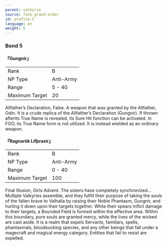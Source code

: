 ```yaml
---
parent: valkyrie
source: fate-grand-order
id: profile-5
language: en
weight: 5
---
```


### Bond 5

#### 『Gungnir』

<table>
  <tr><td>Rank</td><td>B</td></tr>
  <tr><td>NP Type</td><td>Anti-Army</td></tr>
  <tr><td>Range</td><td>5 - 40</td></tr>
  <tr><td>Maximum Target</td><td>20</td></tr>
</table>

Allfather’s Declaration, False.
A weapon that was granted by the Allfather, Odin. It is a crude replica of the Allfather’s Declaration (Gungnir). If thrown afterits True Name is revealed, its Sure Hit function can be activated. In FGO, its True Name form is not utilized. It is instead wielded as an ordinary weapon.

#### 『Ragnarök Lífþrasir』

<table>
  <tr><td>Rank</td><td>B</td></tr>
  <tr><td>NP Type</td><td>Anti-Army</td></tr>
  <tr><td>Range</td><td>0 - 40</td></tr>
  <tr><td>Maximum Target</td><td>100</td></tr>
</table>

Final Illusion, Girls Advent.
The sisters have completely synchronized…
Multiple Valkyries assemble, and they fulfill their purpose of taking the souls of the fallen brave to Valhalla by raising their Noble Phantasm, Gungnir, and hurling it down upon their targets together.
While their spears inflict damage to their targets, a Bounded Field is formed within the effective area. Within this boundary, pure souls are granted mercy, while the lives of the wicked are cast aside. It is a realm that expels Servants, familiars, spells, phantasmals, bloodsucking species, and any other beings that fall under a magecraft and magical energy category. Entities that fail to resist are expelled.
